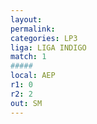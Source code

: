 ```yaml
---
layout: 
permalink: 
categories: LP3
liga: LIGA INDIGO
match: 1
#####
local: AEP
r1: 0
r2: 2
out: SM
---
```

